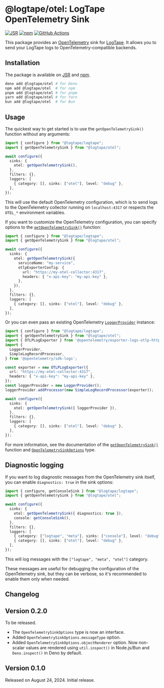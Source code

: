 @logtape/otel: LogTape OpenTelemetry Sink
=========================================

[![JSR][JSR badge]][JSR]
[![npm][npm badge]][npm]
[![GitHub Actions][GitHub Actions badge]][GitHub Actions]

This package provides an [OpenTelemetry] sink for [LogTape]. It allows you to
send your LogTape logs to OpenTelemetry-compatible backends.

[JSR]: https://jsr.io/@logtape/otel
[JSR badge]: https://jsr.io/badges/@logtape/otel
[npm]: https://www.npmjs.com/package/@logtape/otel
[npm badge]: https://img.shields.io/npm/v/@logtape/otel?logo=npm
[GitHub Actions]: https://github.com/dahlia/logtape-otel/actions/workflows/main.yaml
[GitHub Actions badge]: https://github.com/dahlia/logtape-otel/actions/workflows/main.yaml/badge.svg
[OpenTelemetry]: https://opentelemetry.io/
[LogTape]: https://github.com/dahlia/logtape


Installation
------------

The package is available on [JSR] and [npm].

~~~~ bash
deno add @logtape/otel # for Deno
npm add @logtape/otel  # for npm
pnpm add @logtape/otel # for pnpm
yarn add @logtape/otel # for Yarn
bun add @logtape/otel  # for Bun
~~~~


Usage
-----

The quickest way to get started is to use the `getOpenTelemetrySink()` function
without any arguments:

~~~~ typescript
import { configure } from "@logtape/logtape";
import { getOpenTelemetrySink } from "@logtape/otel";

await configure({
  sinks: {
    otel: getOpenTelemetrySink(),
  },
  filters: {},
  loggers: [
    { category: [], sinks: ["otel"], level: "debug" },
  ],
});
~~~~

This will use the default OpenTelemetry configuration, which is to send logs to
the OpenTelemetry collector running on `localhost:4317` or respects the `OTEL_*`
environment variables.

If you want to customize the OpenTelemetry configuration, you can specify
options to the [`getOpenTelemetrySink()`] function:

~~~~ typescript
import { configure } from "@logtape/logtape";
import { getOpenTelemetrySink } from "@logtape/otel";

await configure({
  sinks: {
    otel: getOpenTelemetrySink({
      serviceName: "my-service",
      otlpExporterConfig: {
        url: "https://my-otel-collector:4317",
        headers: { "x-api-key": "my-api-key" },
      },
    }),
  },
  filters: {},
  loggers: [
    { category: [], sinks: ["otel"], level: "debug" },
  ],
});
~~~~

Or you can even pass an existing OpenTelemetry [`LoggerProvider`] instance:

~~~~ typescript
import { configure } from "@logtape/logtape";
import { getOpenTelemetrySink } from "@logtape/otel";
import { OTLPLogExporter } from '@opentelemetry/exporter-logs-otlp-http';
import {
  LoggerProvider,
  SimpleLogRecordProcessor,
} from '@opentelemetry/sdk-logs';

const exporter = new OTLPLogExporter({
  url: "https://my-otel-collector:4317",
  headers: { "x-api-key": "my-api-key" },
});
const loggerProvider = new LoggerProvider();
loggerProvider.addProcessor(new SimpleLogRecordProcessor(exporter));

await configure({
  sinks: {
    otel: getOpenTelemetrySink({ loggerProvider }),
  },
  filters: {},
  loggers: [
    { category: [], sinks: ["otel"], level: "debug" },
  ],
});
~~~~

For more information, see the documentation of the [`getOpenTelemetrySink()`]
function and [`OpenTelemetrySinkOptions`] type.

[`getOpenTelemetrySink()`]: https://jsr.io/@logtape/otel/doc/~/getOpenTelemetrySink
[`OpenTelemetrySinkOptions`]: https://jsr.io/@logtape/otel/doc/~/OpenTelemetrySinkOptions
[`LoggerProvider`]: https://open-telemetry.github.io/opentelemetry-js/classes/_opentelemetry_sdk_logs.LoggerProvider.html


Diagnostic logging
------------------

If you want to log diagnostic messages from the OpenTelemetry sink itself,
you can enable `diagnostics: true` in the sink options:

~~~~ typescript
import { configure, getConsoleSink } from "@logtape/logtape";
import { getOpenTelemetrySink } from "@logtape/otel";

await configure({
  sinks: {
    otel: getOpenTelemetrySink({ diagnostics: true }),
    console: getConsoleSink(),
  },
  filters: {},
  loggers: [
    { category: ["logtape", "meta"], sinks: ["console"], level: "debug" },
    { category: [], sinks: ["otel"], level: "debug" },
  ],
});
~~~~

This will log messages with the `["logtape", "meta", "otel"]` category.

These messages are useful for debugging the configuration of the OpenTelemetry
sink, but they can be verbose, so it's recommended to enable them only when
needed.


Changelog
---------

Version 0.2.0
-------------

To be released.

 -  The `OpenTelemetrySinkOptions` type is now an interface.
 -  Added `OpenTelemetrySinkOptions.messageType` option.
 -  Added `OpenTelemetrySinkOptions.objectRenderer` option.  Now non-scalar
    values are rendered using `util.inspect()` in Node.js/Bun and
    `Deno.inspect()` in Deno by default.


Version 0.1.0
-------------

Released on August 24, 2024.  Initial release.
